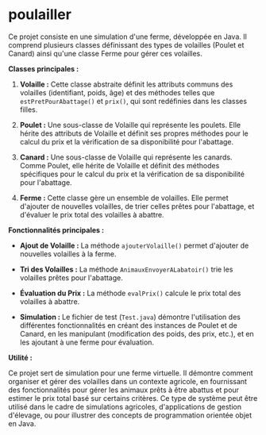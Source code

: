 # poulailler

Ce projet consiste en une simulation d'une ferme, développée en Java. Il comprend plusieurs classes définissant des types de volailles (Poulet et Canard) ainsi qu'une classe Ferme pour gérer ces volailles.

**Classes principales :**

1. **Volaille :** Cette classe abstraite définit les attributs communs des volailles (identifiant, poids, âge) et des méthodes telles que `estPretPourAbattage()` et `prix()`, qui sont redéfinies dans les classes filles.

2. **Poulet :** Une sous-classe de Volaille qui représente les poulets. Elle hérite des attributs de Volaille et définit ses propres méthodes pour le calcul du prix et la vérification de sa disponibilité pour l'abattage.

3. **Canard :** Une sous-classe de Volaille qui représente les canards. Comme Poulet, elle hérite de Volaille et définit des méthodes spécifiques pour le calcul du prix et la vérification de sa disponibilité pour l'abattage.

4. **Ferme :** Cette classe gère un ensemble de volailles. Elle permet d'ajouter de nouvelles volailles, de trier celles prêtes pour l'abattage, et d'évaluer le prix total des volailles à abattre.

**Fonctionnalités principales :**

- **Ajout de Volaille :** La méthode `ajouterVolaille()` permet d'ajouter de nouvelles volailles à la ferme.

- **Tri des Volailles :** La méthode `AnimauxEnvoyerALabatoir()` trie les volailles prêtes pour l'abattage.

- **Évaluation du Prix :** La méthode `evalPrix()` calcule le prix total des volailles à abattre.

- **Simulation :** Le fichier de test (`Test.java`) démontre l'utilisation des différentes fonctionnalités en créant des instances de Poulet et de Canard, en les manipulant (modification des poids, des prix, etc.), et en les ajoutant à une ferme pour évaluation.

**Utilité :**

Ce projet sert de simulation pour une ferme virtuelle. Il démontre comment organiser et gérer des volailles dans un contexte agricole, en fournissant des fonctionnalités pour gérer les animaux prêts à être abattus et pour estimer le prix total basé sur certains critères. Ce type de système peut être utilisé dans le cadre de simulations agricoles, d'applications de gestion d'élevage, ou pour illustrer des concepts de programmation orientée objet en Java.
